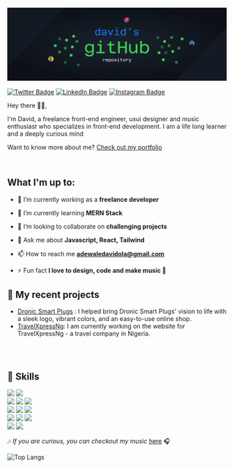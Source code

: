 [![David's GitHub Banner](./assets/header.png)](https://github.com/DavidAdewale?tab=repositories)

<!-- [![Visits Badge](https://badges.pufler.dev/visits/DavidAdewale/DavidAdewale)](https://davidwebworks.com) -->

[![Twitter Badge](https://img.shields.io/badge/Twitter-Profile-informational?style=for-the-badge&logo=twitter&logoColor=white&color=1CA2F1)](https://twitter.com/realmace_)
[![LinkedIn Badge](https://img.shields.io/badge/LinkedIn-Profile-informational?style=for-the-badge&logo=linkedin&logoColor=white&color=0D76A8)](https://www.linkedin.com/in/david-adewale-a64082209/)
[![Instagram Badge](https://img.shields.io/badge/Instagram-Profile-informational?style=for-the-badge&logo=instagram&logoColor=white&color=E4405F)](https://www.instagram.com/real.mace/)

<p align="left"> 
Hey there 🙋‍♂️,

I'm David, a freelance front-end engineer, uxui designer and music enthusiast who specializes in front-end development. I am a life long learner and a deeply curious mind

Want to know more about me? [Check out my portfolio](https://www.davidwebworks.com)

</p>
<br>

## What I'm up to:

- 🔭 I’m currently working as a **freelance developer**

- 🌱 I’m currently learning **MERN Stack**

- 👯 I’m looking to collaborate on **challenging projects**

- 💬 Ask me about **Javascript, React, Tailwind**

- 📫 How to reach me **adewaledavidola@gmail.com**

- ⚡ Fun fact **I love to design, code and make music 🎵**

## 📌 My recent projects

- [Dronic Smart Plugs](https://www.getdronic.com) : I helped bring Dronic Smart Plugs' vision to life with a sleek logo, vibrant colors, and an easy-to-use online shop.
  <br/>
- [TravelXpressNg](https://travelxpressng.netlify.app/): I am currently working on the website for TravelXpressNg - a travel company in Nigeria.

<br/>
<br/>

## 💼 Skills

![](https://img.shields.io/badge/Code-HTML-informational?style=for-the-badge&logo=html5&logoColor=white&labelColor=555555&color=e34c26)
![](https://img.shields.io/badge/Code-JavaScript-informational?style=for-the-badge&logo=javascript&logoColor=F7DF1E&color=F7D800)
<br/>
![](https://img.shields.io/badge/Style-CSS-informational?style=for-the-badge&logo=css3&logoColor=1572B6&labelColor=white&color=3753E0)
![](https://img.shields.io/badge/Style-Sass-informational?style=for-the-badge&logo=sass&logoColor=CC6699&labelColor=white&color=CE6B9C)
![](https://img.shields.io/badge/Tools-Bootstrap-informational?style=for-the-badge&logo=bootstrap&logoColor=563D7C&labelColor=white&color=563D7C)
<br/>
![](https://img.shields.io/badge/Code-React-informational?style=for-the-badge&logo=react&logoColor=61DAFB&color=5DD3F3)
![](https://img.shields.io/badge/Style-Tailwind-informational?style=for-the-badge&logo=tailwind-css&logoColor=38B2AC&color=3EBFF8)
![](https://img.shields.io/badge/Style-Styled_Components-informational?style=for-the-badge&logo=styled-components&labelColor=white&color=de7496)
<br/>
![](https://img.shields.io/badge/Tools-Figma-informational?style=for-the-badge&logo=figma&logoColor=F24E1E&labelColor=white&color=A55EFF)
![](https://img.shields.io/badge/Tools-Photoshop-informational?style=for-the-badge&logo=adobe-photoshop&logoColor=31A8FF&color=37ABFF)
![](https://img.shields.io/badge/Tools-Illustrator-informational?style=for-the-badge&logo=adobe-illustrator&logoColor=FF9A00&color=FF9D08)
<br/>
![](https://img.shields.io/badge/Tools-GitHub-informational?style=for-the-badge&logo=github&logoColor=white&color=2e7ced)
![](https://img.shields.io/badge/Tools-Netlify-informational?style=for-the-badge&logo=netlify&logoColor=00C7B7&color=3AB4BD)

🎶 <em>If you are curious, you can checkout my music </em>[here](https://audiomack.com/realmace) 🎧

![Top Langs](https://github-readme-stats.vercel.app/api/top-langs/?username=DavidAdewale&layout=compact&theme=dark&border_color=1F2636)

<!-- ![David's GitHub stats](https://github-readme-stats.vercel.app/api?username=DavidAdewale&show_icons=true&theme=radical) -->
